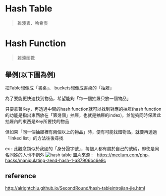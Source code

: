 # Hash Table
>雜湊表、哈希表


# Hash Function 
>雜湊函數

## 舉例(以下圖為例)
把Table想像成「書桌」、  buckets想像成書桌的「抽屜」

為了要能更快速找到物品，希望能夠「每一個抽屜只放一個物品」

只要拿著Key，再透過中間的hash function就可以找到對應的抽屜(hash function的功能是指出東西放在「第幾個」抽屜，也就是抽屜的index)，並能夠同時保證此抽屜內的東西是Key所要找的物品

但如果「同一個抽屜裡有兩個以上的物品」時，便有可能找錯物品，就要再透過「linked list」的方法往後尋找

ex : 此觀念類似於我國的「身分證字號」，每個人都有屬於自己的號碼，即使是同名同姓的人也不例外
![hash table](https://miro.medium.com/max/2000/1*78wQr8-2tEPKWa0iobs8QQ.png)
圖片來源 :　https://medium.com/php-hacks/manipulating-zend-hash-1-a87906bc6e9c
## reference
http://alrightchiu.github.io/SecondRound/hash-tableintrojian-jie.html
